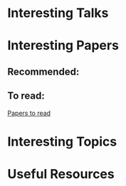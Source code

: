 # Interesting Talks
# Interesting Papers
## Recommended:
## To read:
[Papers to read]('/to_read/papers.md')
# Interesting Topics
# Useful Resources
